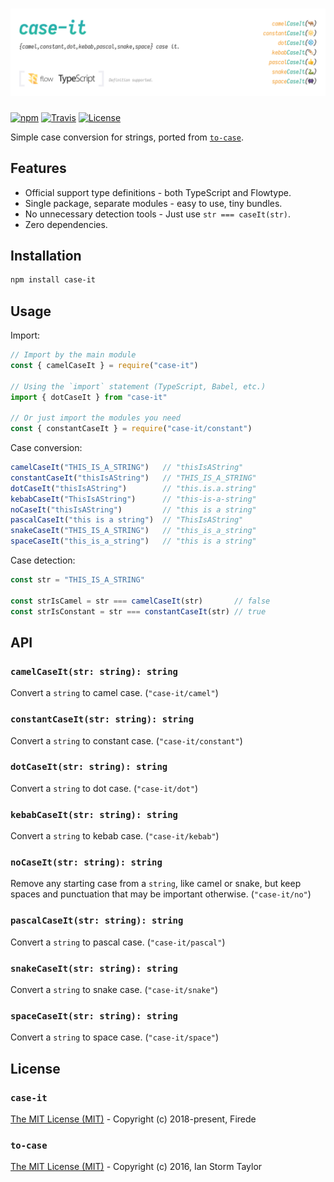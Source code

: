 # [![case-it](res/header.png)](https://github.com/firede/case-it)

[![npm](https://img.shields.io/npm/v/case-it.svg)](https://www.npmjs.com/package/case-it)
[![Travis](https://img.shields.io/travis/firede/case-it.svg)](https://travis-ci.org/firede/case-it)
[![License](https://img.shields.io/npm/l/case-it.svg)](./LICENSE.md)

Simple case conversion for strings, ported from [`to-case`](https://github.com/ianstormtaylor/to-case).

## Features

- Official support type definitions - both TypeScript and Flowtype.
- Single package, separate modules - easy to use, tiny bundles.
- No unnecessary detection tools - Just use `str === caseIt(str)`.
- Zero dependencies.

## Installation

```sh
npm install case-it
```

## Usage

Import:

```js
// Import by the main module
const { camelCaseIt } = require("case-it")

// Using the `import` statement (TypeScript, Babel, etc.)
import { dotCaseIt } from "case-it"

// Or just import the modules you need
const { constantCaseIt } = require("case-it/constant")
```

Case conversion:

```js
camelCaseIt("THIS_IS_A_STRING")   // "thisIsAString"
constantCaseIt("thisIsAString")   // "THIS_IS_A_STRING"
dotCaseIt("thisIsAString")        // "this.is.a.string"
kebabCaseIt("ThisIsAString")      // "this-is-a-string"
noCaseIt("thisIsAString")         // "this is a string"
pascalCaseIt("this is a string")  // "ThisIsAString"
snakeCaseIt("THIS_IS_A_STRING")   // "this_is_a_string"
spaceCaseIt("this_is_a_string")   // "this is a string"
```

Case detection:

```js
const str = "THIS_IS_A_STRING"

const strIsCamel = str === camelCaseIt(str)       // false
const strIsConstant = str === constantCaseIt(str) // true
```

## API

### `camelCaseIt(str: string): string`

Convert a `string` to camel case. (`"case-it/camel"`)

### `constantCaseIt(str: string): string`

Convert a `string` to constant case. (`"case-it/constant"`)

### `dotCaseIt(str: string): string`

Convert a `string` to dot case. (`"case-it/dot"`)

### `kebabCaseIt(str: string): string`

Convert a `string` to kebab case. (`"case-it/kebab"`)

### `noCaseIt(str: string): string`

Remove any starting case from a `string`, like camel or snake, but keep spaces and punctuation that may be important otherwise. (`"case-it/no"`)

### `pascalCaseIt(str: string): string`

Convert a `string` to pascal case. (`"case-it/pascal"`)

### `snakeCaseIt(str: string): string`

Convert a `string` to snake case. (`"case-it/snake"`)

### `spaceCaseIt(str: string): string`

Convert a `string` to space case. (`"case-it/space"`)

## License

### `case-it`

[The MIT License (MIT)](./LICENSE.md#case-it) - Copyright (c) 2018-present, Firede

### `to-case`

[The MIT License (MIT)](./LICENSE.md#to-case) - Copyright (c) 2016, Ian Storm Taylor
